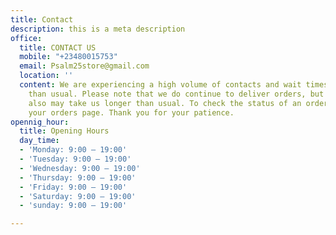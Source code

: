 ```yaml
---
title: Contact
description: this is a meta description
office:
  title: CONTACT US
  mobile: "+23480015753"
  email: Psalm25store@gmail.com
  location: ''
  content: We are experiencing a high volume of contacts and wait times may be longer
    than usual. Please note that we do continue to deliver orders, but deliveries
    also may take us longer than usual. To check the status of an order, please visit
    your orders page. Thank you for your patience.
opennig_hour:
  title: Opening Hours
  day_time:
  - 'Monday: 9:00 – 19:00'
  - 'Tuesday: 9:00 – 19:00'
  - 'Wednesday: 9:00 – 19:00'
  - 'Thursday: 9:00 – 19:00'
  - 'Friday: 9:00 – 19:00'
  - 'Saturday: 9:00 – 19:00'
  - 'sunday: 9:00 – 19:00'

---
```

